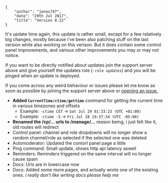     {
        "author": "jonas747",
        "date": "29th Jul 2017",
        "title": "Version 0.22"
    }

It's update time again, this update is rather small, except for a few relatively big changes, mostly because i've been also patching stuff on the last version while also working on this verison. But it does contain some control panel improvements, and various other improvements you may or may not notice.

If you want to be directly notified about updates join the support server above and give yourself the updates role (`-role updates`) and you will be pinged when an update is deployed.

If you come across any weird behaviour or issues please let me know as soon as possible by joining the support server above or [opening an issue.](https://github.com/botlabs-gg/yagpdb/issues)

- **Added `CurrentTime/ctime/gettime`** command for getting the current time in various timezones and offsets
  - Example: `-ctime CET` -> `Sat Jul 29 01:33:23 (UTC +01:00)`
  - Example: `-ctime -5` -> `Fri Jul 28 19:37:34 (UTC -05:00)`
- **Renamed the /cp/... urls to /manage/...** reason being, i just felt like it, old routes will redirect
- Control panel: channel and role dropdowns will no longer show a random channel/role as selected if the selected one was deleted
- Automoderator: Updated the contorl panel page a little
- Ping command: Small update, shows http api latency aswell
- Reminders: Reminders triggered on the same interval will no longer cause spam
- Docs: Urls are in lowercase now
- Docs: Added some more pages, and actually wrote one of the existing ones. _i really don't like writing docs please help me_
